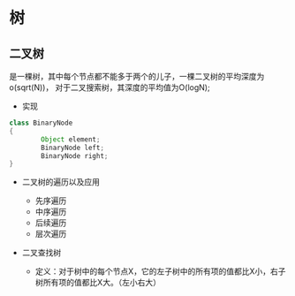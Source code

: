 # 树

## 二叉树
是一棵树，其中每个节点都不能多于两个的儿子，一棵二叉树的平均深度为o(sqrt(N))，
对于二叉搜索树，其深度的平均值为O(logN);
- 实现
```java
class BinaryNode 
{
        Object element;
        BinaryNode left;
        BinaryNode right;
}
```
- 二叉树的遍历以及应用
    - 先序遍历
    - 中序遍历
    - 后续遍历
    - 层次遍历
    
- 二叉查找树
    - 定义：对于树中的每个节点X，它的左子树中的所有项的值都比X小，右子树所有项的值都比X大。（左小右大）